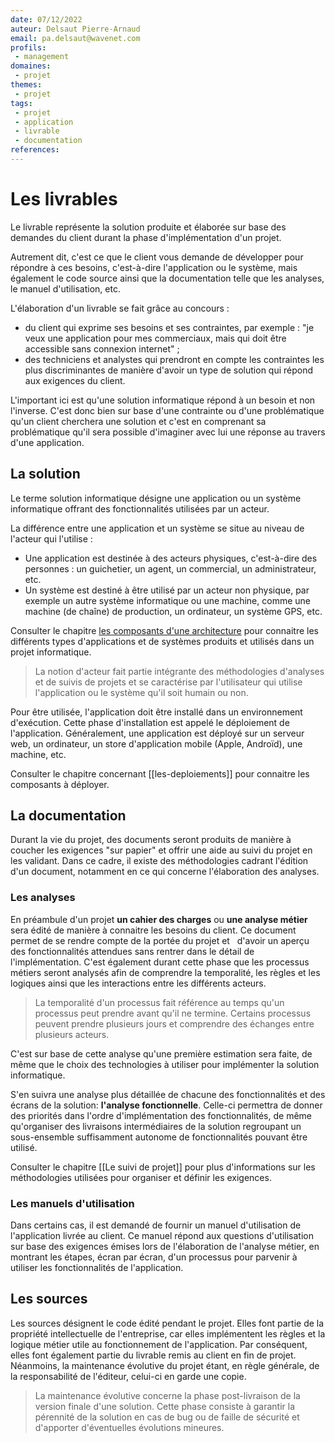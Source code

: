 ```yaml
---
date: 07/12/2022
auteur: Delsaut Pierre-Arnaud
email: pa.delsaut@wavenet.com
profils: 
 - management
domaines:
 - projet
themes:
 - projet
tags:
 - projet
 - application
 - livrable
 - documentation
references:
---
```


# Les livrables

Le livrable représente la solution produite et élaborée sur base des demandes du client durant la phase d'implémentation d'un projet.

Autrement dit, c'est ce que le client vous demande de développer pour répondre à ces besoins, c'est-à-dire l'application ou le système, mais également le code source ainsi que la documentation telle que les analyses, le manuel d'utilisation, etc.

L'élaboration d'un livrable se fait grâce au concours :

- du client qui exprime ses besoins et ses contraintes, par exemple : "je veux une application pour mes commerciaux, mais qui doit être accessible sans connexion internet" ;  
- des techniciens et analystes qui prendront en compte les contraintes les plus discriminantes de manière d'avoir un type de solution qui répond aux exigences du client.

L'important ici est qu'une solution informatique répond à un besoin et non l'inverse. C'est donc bien sur base d'une contrainte ou d'une problématique qu'un client cherchera une solution et c'est en comprenant sa problématique qu'il sera possible d'imaginer avec lui une réponse au travers d'une application.

## La solution

Le terme solution informatique désigne une application ou un système informatique offrant des fonctionnalités utilisées par un acteur.

La différence entre une application et un système se situe au niveau de l'acteur qui l'utilise :

- Une application est destinée à des acteurs physiques, c'est-à-dire des personnes : un guichetier, un agent, un commercial, un administrateur, etc.  
- Un système est destiné à être utilisé par un acteur non physique, par exemple un autre système informatique ou une machine, comme une machine (de chaîne) de production, un ordinateur, un système GPS, etc.

Consulter le chapitre [les composants d'une architecture](les-composants-d-une-architecture) pour connaitre les différents types d'applications et de systèmes produits et utilisés dans un projet informatique.

> La notion d'acteur fait partie intégrante des méthodologies d'analyses et de suivis de projets et se caractérise par l'utilisateur qui utilise l'application ou le système qu'il soit humain ou non.

Pour être utilisée, l'application doit être installé dans un environnement d'exécution. Cette phase d'installation est appelé le déploiement de l'application. Généralement, une application est déployé sur un serveur web, un ordinateur, un store d'application mobile (Apple, Androïd), une machine, etc.

Consulter le chapitre concernant [[les-deploiements]] pour connaitre les composants à déployer.

## La documentation

Durant la vie du projet, des documents seront produits de manière à coucher les exigences "sur papier" et offrir une aide au suivi du projet en les validant. Dans ce cadre, il existe des méthodologies cadrant l'édition d'un document, notamment en ce qui concerne l'élaboration des analyses.

### Les analyses

En préambule d'un projet **un cahier des charges** ou **une analyse métier** sera édité de manière à connaitre les besoins du client. Ce document permet de se rendre compte de la portée du projet et   d'avoir un aperçu des fonctionnalités attendues sans rentrer dans le détail de l'implémentation. C'est également durant cette phase que les processus métiers seront analysés afin de comprendre la temporalité, les règles et les logiques ainsi que les interactions entre les différents acteurs.

>La temporalité d'un processus fait référence au temps qu'un processus peut prendre avant qu'il ne termine. Certains processus peuvent prendre plusieurs jours et comprendre des échanges entre plusieurs acteurs.

C'est sur base de cette analyse qu'une première estimation sera faite, de même que le choix des technologies à utiliser pour implémenter la solution informatique.

S'en suivra une analyse plus détaillée de chacune des fonctionnalités et des écrans de la solution: **l'analyse fonctionnelle**. Celle-ci permettra de donner des priorités dans l'ordre d'implémentation des fonctionnalités, de même qu'organiser des livraisons intermédiaires de la solution regroupant un sous-ensemble suffisamment autonome de fonctionnalités pouvant être utilisé.

Consulter le chapitre [[Le suivi de projet]] pour plus d'informations sur les méthodologies utilisées pour organiser et définir les exigences.

### Les manuels d'utilisation

Dans certains cas, il est demandé de fournir un manuel d'utilisation de l'application livrée au client. Ce manuel répond aux questions d'utilisation sur base des exigences émises lors de l'élaboration de l'analyse métier, en montrant les étapes, écran par écran, d'un processus pour parvenir à utiliser les fonctionnalités de l'application.

## Les sources

Les sources désignent le code édité pendant le projet. Elles font partie de la propriété intellectuelle de l'entreprise, car elles implémentent les règles et la logique métier utile au fonctionnement de l'application. Par conséquent, elles font également partie du livrable remis au client en fin de projet. Néanmoins, la maintenance évolutive du projet étant, en règle générale, de la responsabilité de l'éditeur, celui-ci en garde une copie.

>La maintenance évolutive concerne la phase post-livraison de la version finale d'une solution. Cette phase consiste à garantir la pérennité de la solution en cas de bug ou de faille de sécurité et d'apporter d'éventuelles évolutions mineures.